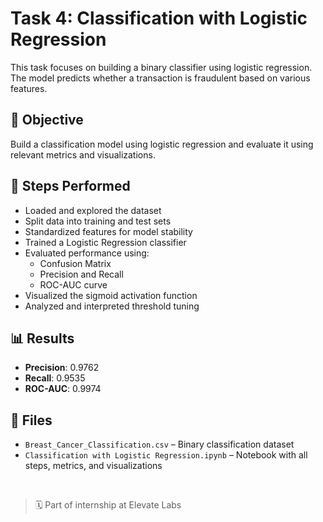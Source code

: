 # Task 4: Classification with Logistic Regression

This task focuses on building a binary classifier using logistic regression. The model predicts whether a transaction is fraudulent based on various features.

## 🎯 Objective  
Build a classification model using logistic regression and evaluate it using relevant metrics and visualizations.

## 🔧 Steps Performed  
- Loaded and explored the dataset  
- Split data into training and test sets  
- Standardized features for model stability  
- Trained a Logistic Regression classifier  
- Evaluated performance using:
  - Confusion Matrix  
  - Precision and Recall  
  - ROC-AUC curve  
- Visualized the sigmoid activation function  
- Analyzed and interpreted threshold tuning  

## 📊 Results  
- **Precision**: 0.9762  
- **Recall**: 0.9535  
- **ROC-AUC**: 0.9974  

## 📁 Files  
- `Breast_Cancer_Classification.csv` – Binary classification dataset  
- `Classification with Logistic Regression.ipynb` – Notebook with all steps, metrics, and visualizations

<br>

> 🗓️ Part of internship at Elevate Labs
